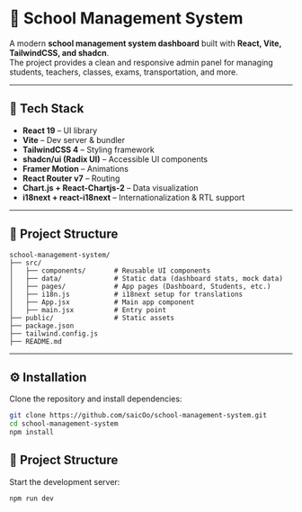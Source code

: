 # 📘 School Management System

A modern **school management system dashboard** built with **React, Vite, TailwindCSS, and shadcn**.  
The project provides a clean and responsive admin panel for managing students, teachers, classes, exams, transportation, and more.

---

## 🚀 Tech Stack

- **React 19** – UI library  
- **Vite** – Dev server & bundler  
- **TailwindCSS 4** – Styling framework  
- **shadcn/ui (Radix UI)** – Accessible UI components  
- **Framer Motion** – Animations  
- **React Router v7** – Routing  
- **Chart.js + React-Chartjs-2** – Data visualization 
- **i18next + react-i18next** – Internationalization & RTL support  

---

## 📂 Project Structure

```text
school-management-system/
├── src/
│   ├── components/       # Reusable UI components
│   ├── data/             # Static data (dashboard stats, mock data)
│   ├── pages/            # App pages (Dashboard, Students, etc.)
│   ├── i18n.js           # i18next setup for translations
│   ├── App.jsx           # Main app component
│   ├── main.jsx          # Entry point
├── public/               # Static assets
├── package.json
├── tailwind.config.js
├── README.md
```

---

## ⚙️ Installation

Clone the repository and install dependencies:

```bash
git clone https://github.com/saicOo/school-management-system.git
cd school-management-system
npm install
```

## 📂 Project Structure

Start the development server:

```bash
npm run dev
```
